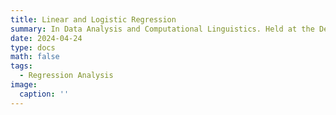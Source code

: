 ```yaml
---
title: Linear and Logistic Regression
summary: In Data Analysis and Computational Linguistics. Held at the Department of Interpreting and Translation (DIT), University of Bologna.
date: 2024-04-24
type: docs
math: false
tags:
  - Regression Analysis
image:
  caption: ''
---
```

